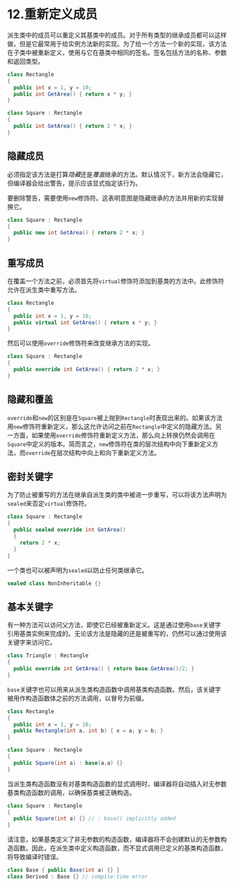# 12.重新定义成员

派生类中的成员可以重定义其基类中的成员。对于所有类型的继承成员都可以这样做，但是它最常用于给实例方法新的实现。为了给一个方法一个新的实现，该方法在子类中被重新定义，使用与它在基类中相同的签名。签名包括方法的名称、参数和返回类型。

```cs
class Rectangle
{
  public int x = 1, y = 10;
  public int GetArea() { return x * y; }
}

class Square : Rectangle
{
  public int GetArea() { return 2 * x; }
}

```

## 隐藏成员

必须指定该方法是打算*隐藏*还是*覆盖*继承的方法。默认情况下，新方法会隐藏它，但编译器会给出警告，提示应该显式指定该行为。

要删除警告，需要使用`new`修饰符。这表明意图是隐藏继承的方法并用新的实现替换它。

```cs
class Square : Rectangle
{
  public new int GetArea() { return 2 * x; }
}

```

## 重写成员

在覆盖一个方法之前，必须首先将`virtual`修饰符添加到基类的方法中。此修饰符允许在派生类中重写方法。

```cs
class Rectangle
{
  public int x = 1, y = 10;
  public virtual int GetArea() { return x * y; }
}

```

然后可以使用`override`修饰符来改变继承方法的实现。

```cs
class Square : Rectangle
{
  public override int GetArea() { return 2 * x; }
}

```

## 隐藏和覆盖

`override`和`new`的区别是在`Square`被上抛到`Rectangle`时表现出来的。如果该方法用`new`修饰符重新定义，那么这允许访问之前在`Rectangle`中定义的隐藏方法。另一方面，如果使用`override`修饰符重新定义方法，那么向上转换仍然会调用在`Square`中定义的版本。简而言之，`new`修饰符在类的层次结构中向下重新定义方法，而`override`在层次结构中向上和向下重新定义方法。

## 密封关键字

为了防止被重写的方法在继承自派生类的类中被进一步重写，可以将该方法声明为`sealed`来否定`virtual`修饰符。

```cs
class Square : Rectangle
{
  public sealed override int GetArea()
  {
    return 2 * x;
  }
}

```

一个类也可以被声明为`sealed`以防止任何类继承它。

```cs
sealed class NonInheritable {}

```

## 基本关键字

有一种方法可以访问父方法，即使它已经被重新定义。这是通过使用`base`关键字引用基类实例来完成的。无论该方法是隐藏的还是被重写的，仍然可以通过使用该关键字来访问它。

```cs
class Triangle : Rectangle
{
  public override int GetArea() { return base.GetArea()/2; }
}

```

`base`关键字也可以用来从派生类构造函数中调用基类构造函数。然后，该关键字被用作构造函数体之前的方法调用，以冒号为前缀。

```cs
class Rectangle
{
  public int x = 1, y = 10;
  public Rectangle(int a, int b) { x = a; y = b; }
}

class Square : Rectangle
{
  public Square(int a) : base(a,a) {}
}

```

当派生类构造函数没有对基类构造函数的显式调用时，编译器将自动插入对无参数基类构造函数的调用，以确保基类被正确构造。

```cs
class Square : Rectangle
{
  public Square(int a) {} // : base() implicitly added
}

```

请注意，如果基类定义了非无参数的构造函数，编译器将不会创建默认的无参数构造函数。因此，在派生类中定义构造函数，而不显式调用已定义的基类构造函数，将导致编译时错误。

```cs
class Base { public Base(int a) {} }
class Derived : Base {} // compile-time error

```